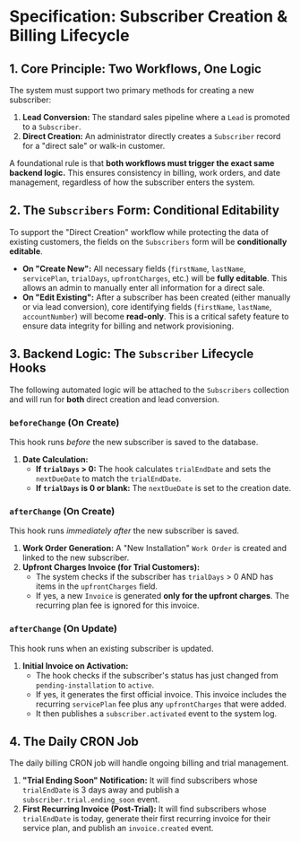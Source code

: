 # Specification: Subscriber Creation & Billing Lifecycle

## 1. Core Principle: Two Workflows, One Logic

The system must support two primary methods for creating a new subscriber:

1.  **Lead Conversion:** The standard sales pipeline where a `Lead` is promoted to a `Subscriber`.
2.  **Direct Creation:** An administrator directly creates a `Subscriber` record for a "direct sale" or walk-in customer.

A foundational rule is that **both workflows must trigger the exact same backend logic.** This ensures consistency in billing, work orders, and date management, regardless of how the subscriber enters the system.

## 2. The `Subscribers` Form: Conditional Editability

To support the "Direct Creation" workflow while protecting the data of existing customers, the fields on the `Subscribers` form will be **conditionally editable**.

*   **On "Create New":** All necessary fields (`firstName`, `lastName`, `servicePlan`, `trialDays`, `upfrontCharges`, etc.) will be **fully editable**. This allows an admin to manually enter all information for a direct sale.
*   **On "Edit Existing":** After a subscriber has been created (either manually or via lead conversion), core identifying fields (`firstName`, `lastName`, `accountNumber`) will become **read-only**. This is a critical safety feature to ensure data integrity for billing and network provisioning.

## 3. Backend Logic: The `Subscriber` Lifecycle Hooks

The following automated logic will be attached to the `Subscribers` collection and will run for **both** direct creation and lead conversion.

### `beforeChange` (On Create)

This hook runs *before* the new subscriber is saved to the database.

1.  **Date Calculation:**
    *   **If `trialDays` > 0:** The hook calculates `trialEndDate` and sets the `nextDueDate` to match the `trialEndDate`.
    *   **If `trialDays` is 0 or blank:** The `nextDueDate` is set to the creation date.

### `afterChange` (On Create)

This hook runs *immediately after* the new subscriber is saved.

1.  **Work Order Generation:** A "New Installation" `Work Order` is created and linked to the new subscriber.
2.  **Upfront Charges Invoice (for Trial Customers):**
    *   The system checks if the subscriber has `trialDays` > 0 AND has items in the `upfrontCharges` field.
    *   If yes, a new `Invoice` is generated **only for the upfront charges**. The recurring plan fee is ignored for this invoice.

### `afterChange` (On Update)

This hook runs when an existing subscriber is updated.

1.  **Initial Invoice on Activation:**
    *   The hook checks if the subscriber's status has just changed from `pending-installation` to `active`.
    *   If yes, it generates the first official invoice. This invoice includes the recurring `servicePlan` fee plus any `upfrontCharges` that were added.
    *   It then publishes a `subscriber.activated` event to the system log.

## 4. The Daily CRON Job

The daily billing CRON job will handle ongoing billing and trial management.

1.  **"Trial Ending Soon" Notification:** It will find subscribers whose `trialEndDate` is 3 days away and publish a `subscriber.trial.ending_soon` event.
2.  **First Recurring Invoice (Post-Trial):** It will find subscribers whose `trialEndDate` is today, generate their first recurring invoice for their service plan, and publish an `invoice.created` event.
